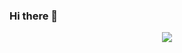 ### Hi there 👋

<!--
**newneeew/newneeew** is a ✨ _special_ ✨ repository because its `README.md` (this file) appears on your GitHub profile.

Here are some ideas to get you started:

- 🔭 I’m currently working on ...
- 🌱 I’m currently learning ...
- 👯 I’m looking to collaborate on ...
- 🤔 I’m looking for help with ...
- 💬 Ask me about ...
- 📫 How to reach me: ...
- 😄 Pronouns: ...
- ⚡ Fun fact: ...
-->

<p align = "center">  
   <a href="https://github.com/minji-o-j" class="rich-diff-level-one">
    <img src="https://github-readme-stats.vercel.app/api?username=newneeew&hide=stars&hide_title=false&theme=dracula&show_icons=true&count_private=true&include_all_commits=false">
    <![My Stats](https://github-readme-stats.vercel.app/api?username=newneeew&hide=stars&hide_title=false&theme=dracula&show_icons=true&count_private=true&include_all_commits=false)>
  </a> 
</p> 

<!--START_SECTION:waka-->

<!--END_SECTION:waka-->
